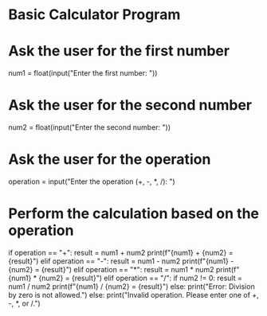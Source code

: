 
# Basic Calculator Program

# Ask the user for the first number
num1 = float(input("Enter the first number: "))

# Ask the user for the second number
num2 = float(input("Enter the second number: "))

# Ask the user for the operation
operation = input("Enter the operation (+, -, *, /): ")

# Perform the calculation based on the operation
if operation == "+":
    result = num1 + num2
    print(f"{num1} + {num2} = {result}")
elif operation == "-":
    result = num1 - num2
    print(f"{num1} - {num2} = {result}")
elif operation == "*":
    result = num1 * num2
    print(f"{num1} * {num2} = {result}")
elif operation == "/":
    if num2 != 0:
        result = num1 / num2
        print(f"{num1} / {num2} = {result}")
    else:
        print("Error: Division by zero is not allowed.")
else:
    print("Invalid operation. Please enter one of +, -, *, or /.")
